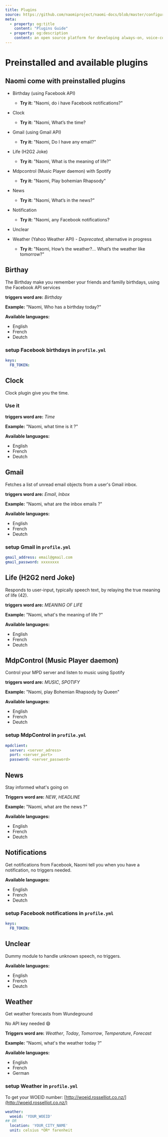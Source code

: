 ```yaml
---
title: Plugins
source: https://github.com/naomiproject/naomi-docs/blob/master/configuration/plugins.md
meta:
  - property: og:title
    content: "Plugins Guide"
  - property: og:description
    content: an open source platform for developing always-on, voice-controlled applications
---
```


# Preinstalled and available plugins

## Naomi come with preinstalled plugins

* Birthday (using Facebook API)
  * **Try it:** "Naomi, do i have Facebook notifications?"

* Clock
  * **Try it:** "Naomi, What’s the time?

* Gmail (using Gmail API)
  * **Try it:** "Naomi, Do I have any email?"

* Life (H2G2 Joke)
  * **Try it:** "Naomi, What is the meaning of life?"

* Mdpcontrol (Music Player daemon) with Spotify
  * **Try it:** "Naomi, Play bohemian Rhapsody"

* News
  * **Try it:** "Naomi, What’s in the news?"
  
* Notification
  * **Try it:** "Naomi, any Facebook notifications?
  
* Unclear
  
* Weather (Yahoo Weather API) - *Deprecated*, alternative in progress
  * **Try it:** "Naomi, How’s the weather?… What’s the weather like tomorrow?"
  
## Birthay

The Birthday make you remember your friends and familly birthdays, using the Facebook API services

**triggers word are:** *Birthday*

**Example:** "Naomi, Who has a birthday today?"

**Available languages:**

* English
* French
* Deutch

### setup Facebook birthdays in `profile.yml`

```yaml
keys:
  FB_TOKEN:
```

## Clock

Clock plugin give you the time.

### Use it

**triggers word are:** *Time*

**Example:** "Naomi, what time is it ?"

**Available languages:**

* English
* French
* Deutch

## Gmail

Fetches a list of unread email objects from a user's Gmail inbox.

**triggers word are:** *Email*, *Inbox*

**Example:** "Naomi, what are the inbox emails ?"

**Available languages:**

* English
* French
* Deutch

### setup Gmail in `profile.yml`

```yaml
gmail_address: email@gmail.com
gmail_password: xxxxxxxx
```

## Life (H2G2 nerd Joke)

Responds to user-input, typically speech text, by relaying the true meaning of life (42).

**triggers word are:** *MEANING OF LIFE*

**Example:** "Naomi, what's the meaning of life ?"

**Available languages:**

* English
* French
* Deutch

## MdpControl (Music Player daemon)

Control your MPD server and listen to music using Spotify

**triggers word are:** *MUSIC*, *SPOTIFY*

**Example:** "Naomi, play Bohemian Rhapsody by Queen"

**Available languages:**

* English
* French
* Deutch

### setup MdpControl in `profile.yml`

```yaml
mpdclient:
  server: <server_adress>
  port: <server_port>
  password: <server_password>

```

## News

Stay informed what's going on

**Triggers word are:** *NEW*, *HEADLINE*

**Example:** "Naomi, what are the news ?"

**Available languages:**

* English
* French
* Deutch

## Notifications

Get notifications from Facebook, Naomi tell you when you have a notification, no triggers needed.

**Available languages:**

* English
* French
* Deutch

### setup Facebook notifications in `profile.yml`

```yaml
keys:
  FB_TOKEN:
```

## Unclear

Dummy module to handle unknown speech, no triggers.

**Available languages:**

* English
* French
* Deutch

## Weather

Get weather forecasts from Wundeground

No API key needed :smile:

**Triggers word are:** *Weather*, *Today*, *Tomorrow*, *Temperature*, *Forecast*

**Example:** "Naomi, what's the weather today ?"

**Available languages:**

* English
* French
* German

### setup Weather in `profile.yml`

To get your WOEID number: [http://woeid.rosselliot.co.nz/](http://woeid.rosselliot.co.nz/)

```yaml
weather:
  woeid: 'YOUR_WOEID'
## OR
  location: 'YOUR_CITY_NAME'
  unit: celsius *OR* farenheit  
```

<DocPreviousVersions/>
<EditPageLink/>
